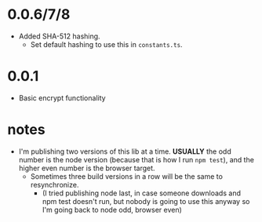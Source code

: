 # 0.0.6/7/8
  * Added SHA-512 hashing.
    * Set default hashing to use this in `constants.ts`.

# 0.0.1
  * Basic encrypt functionality

# notes

* I'm publishing two versions of this lib at a time. **USUALLY** the odd number is the
node version (because that is how I run `npm test`), and the higher even number is
the browser target.
  * Sometimes three build versions in a row will be the same to resynchronize.
    * (I tried publishing node last, in case someone downloads and npm test doesn't
      run, but nobody is going to use this anyway so I'm going back to node odd, browser even)
